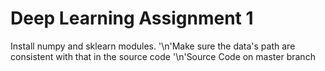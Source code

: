 # Deep Learning Assignment 1

Install numpy and sklearn modules.
'\n'Make sure the data's path are consistent with that in the source code
'\n'Source Code on master branch

